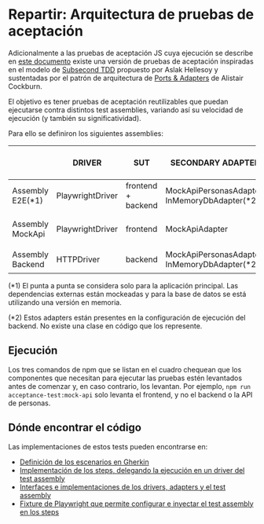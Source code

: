 # Repartir: Arquitectura de pruebas de aceptación

Adicionalmente a las pruebas de aceptación JS cuya ejecución se describe en [este documento](../src/main/frontend/README.md) existe una versión de pruebas de aceptación inspiradas en el modelo de [Subsecond TDD](https://github.com/subsecondtdd) propuesto por Aslak Hellesoy y sustentadas por el patrón de arquitectura de [Ports & Adapters](https://alistair.cockburn.us/hexagonal-architecture/) de Alistair Cockburn.

El objetivo es tener pruebas de aceptación reutilizables que puedan ejecutarse contra distintos test assemblies, variando así su velocidad de ejecución (y también su significatividad).

Para ello se definiron los siguientes assemblies:


|                   | **DRIVER**        | **SUT**               | **SECONDARY ADAPTER**                         | **COMANDO QUE LO EJECUTA**            |
|-------------------|-------------------|-----------------------|-----------------------------------------------|---------------------------------------|
| Assembly E2E(*1)  | PlaywrightDriver  | frontend + backend    | MockApiPersonasAdapter, InMemoryDbAdapter(*2) | ```npm run acceptance-test:e2e```     |
| Assembly MockApi  | PlaywrightDriver  | frontend              | MockApiAdapter                                | ```npm run acceptance-test:mock-api```|
| Assembly Backend  | HTTPDriver        | backend               | MockApiPersonasAdapter, InMemoryDbAdapter(*2) | ```npm run acceptance-test:backend``` |

(*1) El punta a punta se considera solo para la aplicación principal. Las dependencias externas están mockeadas y para la base de datos se está utilizando una versión en memoria.

(*2) Estos adapters están presentes en la configuración de ejecución del backend. No existe una clase en código que los represente.


## Ejecución

Los tres comandos de npm que se listan en el cuadro chequean que los componentes que necesitan para ejecutar las pruebas estén levantados antes de comenzar y, en caso contrario, los levantan. Por ejemplo, ```npm run acceptance-test:mock-api``` solo levanta el frontend, y no el backend o la API de personas.


## Dónde encontrar el código

Las implementaciones de estos tests pueden encontrarse en:
- [Definición de los escenarios en Gherkin](../src/jsAdvancedAcceptanceTest/features/)
- [Implementación de los steps, delegando la ejecución en un driver del test assembly](../src/jsAdvancedAcceptanceTest/steps/)
- [Interfaces e implementaciones de los drivers, adapters y el test assembly](../src/jsAdvancedAcceptanceTest/src/test-drivers/)
- [Fixture de Playwright que permite configurar e inyectar el test assembly en los steps](../src/jsAdvancedAcceptanceTest/src/fixtures.ts)




